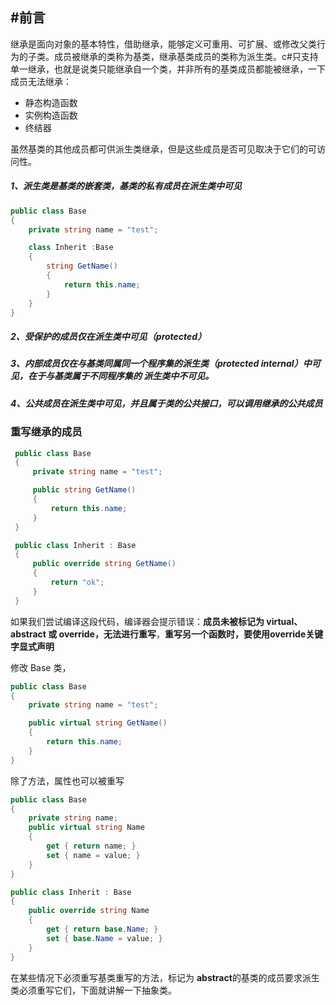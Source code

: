 ## #前言

继承是面向对象的基本特性，借助继承，能够定义可重用、可扩展、或修改父类行为的子类。成员被继承的类称为基类，继承基类成员的类称为派生类。c#只支持单一继承，也就是说类只能继承自一个类，并非所有的基类成员都能被继承，一下成员无法继承：

- 静态构造函数
- 实例构造函数
- 终结器

虽然基类的其他成员都可供派生类继承，但是这些成员是否可见取决于它们的可访问性。

##### 1、派生类是基类的嵌套类，基类的私有成员在派生类中可见

```c#
public class Base
{
    private string name = "test";

    class Inherit :Base
    {
        string GetName()
        {
            return this.name;
        }
    }
}
```

##### 2、受保护的成员仅在派生类中可见（protected）

##### 3、内部成员仅在与基类同属同一个程序集的派生类（protected internal）中可见，在于与基类属于不同程序集的 派生类中不可见。

##### 4、公共成员在派生类中可见，并且属于类的公共接口，可以调用继承的公共成员

### 重写继承的成员

```c#
 public class Base
 {
     private string name = "test";

     public string GetName()
     {
         return this.name;
     }
 }

 public class Inherit : Base
 {
     public override string GetName()
     {
         return "ok";
     }
 }

```

如果我们尝试编译这段代码，编译器会提示错误：**成员未被标记为 virtual、abstract 或 override，无法进行重写**，**重写另一个函数时，要使用override关键字显式声明**

修改 Base 类，

```c#
public class Base
{
    private string name = "test";

    public virtual string GetName()
    {
        return this.name;
    }
}
```

除了方法，属性也可以被重写

```c#
public class Base
{
    private string name;
    public virtual string Name
    {
        get { return name; }
        set { name = value; }
    }
}

public class Inherit : Base
{
    public override string Name
    {
        get { return base.Name; }
        set { base.Name = value; }
    }
}
```

在某些情况下必须重写基类重写的方法，标记为 **abstract**的基类的成员要求派生类必须重写它们，下面就讲解一下抽象类。



